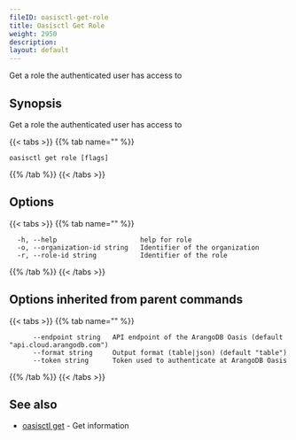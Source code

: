 ```yaml
---
fileID: oasisctl-get-role
title: Oasisctl Get Role
weight: 2950
description: 
layout: default
---
```

Get a role the authenticated user has access to

## Synopsis

Get a role the authenticated user has access to

{{< tabs >}}
{{% tab name="" %}}
```
oasisctl get role [flags]
```
{{% /tab %}}
{{< /tabs >}}

## Options

{{< tabs >}}
{{% tab name="" %}}
```
  -h, --help                     help for role
  -o, --organization-id string   Identifier of the organization
  -r, --role-id string           Identifier of the role
```
{{% /tab %}}
{{< /tabs >}}

## Options inherited from parent commands

{{< tabs >}}
{{% tab name="" %}}
```
      --endpoint string   API endpoint of the ArangoDB Oasis (default "api.cloud.arangodb.com")
      --format string     Output format (table|json) (default "table")
      --token string      Token used to authenticate at ArangoDB Oasis
```
{{% /tab %}}
{{< /tabs >}}

## See also

* [oasisctl get]()	 - Get information

